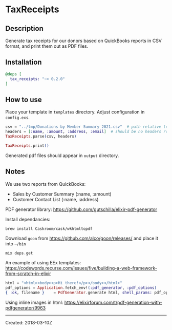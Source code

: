 # TaxReceipts

## Description

Generate tax receipts for our donors based on QuickBooks reports in CSV format, and print them out as PDF files.

## Installation

```elixir
@deps [
  tax_receipts: "~> 0.2.0"
]
```

## How to use

Place your template in `templates` directory.
Adjust configuration in `config.exs`.

```elixir
csv = "../tmp/Donations by Member Summary 2021.csv"  # path relative to lib.
headers = [:name, :amount, :address, :email]  # should be no headers row in csv.
TaxReceipts.parse(csv, headers)

TaxReceipts.print()
```

Generated pdf files should appear in `output` directory.

## Notes

We use two reports from QuickBooks:

- Sales by Customer Summary (:name, :amount)
- Customer Contact List (:name, :address)

PDF generator library:
https://github.com/gutschilla/elixir-pdf-generator

Install dependancies:

```
brew install Caskroom/cask/wkhtmltopdf
```

Download `goon` from https://github.com/alco/goon/releases/ and place it into `~/bin`

```elixir
mix deps.get
```

An example of using EEx templates:
https://codewords.recurse.com/issues/five/building-a-web-framework-from-scratch-in-elixir

```elixir
html = "<html><body><p>Hi there!</p></body></html>"
pdf_options = Application.fetch_env!(:pdf_generator, :pdf_options)
{ :ok, filename }    = PdfGenerator.generate html, shell_params: pdf_options
```

Using inline images in html:
https://elixirforum.com/t/pdf-generation-with-pdfgenerator/9963

---

Created: 2018-03-10Z
